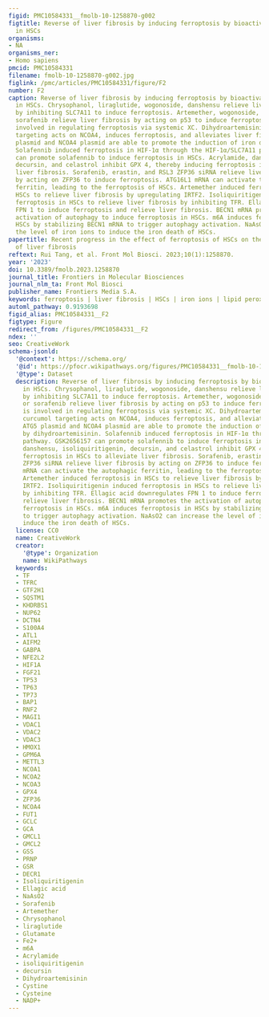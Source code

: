 ```yaml
---
figid: PMC10584331__fmolb-10-1258870-g002
figtitle: Reverse of liver fibrosis by inducing ferroptosis by bioactivated compounds
  in HSCs
organisms:
- NA
organisms_ner:
- Homo sapiens
pmcid: PMC10584331
filename: fmolb-10-1258870-g002.jpg
figlink: /pmc/articles/PMC10584331/figure/F2
number: F2
caption: Reverse of liver fibrosis by inducing ferroptosis by bioactivated compounds
  in HSCs. Chrysophanol, liraglutide, wogonoside, danshensu relieve liver fibrosis
  by inhibiting SLC7A11 to induce ferroptosis. Artemether, wogonoside, erastin, or
  sorafenib relieve liver fibrosis by acting on p53 to induce ferroptosis, which is
  involved in regulating ferroptosis via systemic XC. Dihydroartemisinin and curcumol
  targeting acts on NCOA4, induces ferroptosis, and alleviates liver fibrosis. ATG5
  plasmid and NCOA4 plasmid are able to promote the induction of iron death by dihydroartemisinin.
  Solafennib induced ferroptosis in HIF-1α through the HIF-1α/SLC7A11 pathway. GSK2656157
  can promote solafennib to induce ferroptosis in HSCs. Acrylamide, danshensu, isoliquiritigenin,
  decursin, and celastrol inhibit GPX 4, thereby inducing ferroptosis in HSCs to alleviate
  liver fibrosis. Sorafenib, erastin, and RSL3 ZFP36 siRNA relieve liver fibrosis
  by acting on ZFP36 to induce ferroptosis. ATG16L1 mRNA can activate the autophagic
  ferritin, leading to the ferroptosis of HSCs. Artemether induced ferroptosis in
  HSCs to relieve liver fibrosis by upregulating IRTF2. Isoliquiritigenin induced
  ferroptosis in HSCs to relieve liver fibrosis by inhibiting TFR. Ellagic acid downregulates
  FPN 1 to induce ferroptosis and relieve liver fibrosis. BECN1 mRNA promotes the
  activation of autophagy to induce ferroptosis in HSCs. m6A induces ferroptosis in
  HSCs by stabilizing BECN1 mRNA to trigger autophagy activation. NaAsO2 can increase
  the level of iron ions to induce the iron death of HSCs.
papertitle: Recent progress in the effect of ferroptosis of HSCs on the development
  of liver fibrosis
reftext: Rui Tang, et al. Front Mol Biosci. 2023;10(1):1258870.
year: '2023'
doi: 10.3389/fmolb.2023.1258870
journal_title: Frontiers in Molecular Biosciences
journal_nlm_ta: Front Mol Biosci
publisher_name: Frontiers Media S.A.
keywords: ferroptosis | liver fibrosis | HSCs | iron ions | lipid peroxidation
automl_pathway: 0.9193698
figid_alias: PMC10584331__F2
figtype: Figure
redirect_from: /figures/PMC10584331__F2
ndex: ''
seo: CreativeWork
schema-jsonld:
  '@context': https://schema.org/
  '@id': https://pfocr.wikipathways.org/figures/PMC10584331__fmolb-10-1258870-g002.html
  '@type': Dataset
  description: Reverse of liver fibrosis by inducing ferroptosis by bioactivated compounds
    in HSCs. Chrysophanol, liraglutide, wogonoside, danshensu relieve liver fibrosis
    by inhibiting SLC7A11 to induce ferroptosis. Artemether, wogonoside, erastin,
    or sorafenib relieve liver fibrosis by acting on p53 to induce ferroptosis, which
    is involved in regulating ferroptosis via systemic XC. Dihydroartemisinin and
    curcumol targeting acts on NCOA4, induces ferroptosis, and alleviates liver fibrosis.
    ATG5 plasmid and NCOA4 plasmid are able to promote the induction of iron death
    by dihydroartemisinin. Solafennib induced ferroptosis in HIF-1α through the HIF-1α/SLC7A11
    pathway. GSK2656157 can promote solafennib to induce ferroptosis in HSCs. Acrylamide,
    danshensu, isoliquiritigenin, decursin, and celastrol inhibit GPX 4, thereby inducing
    ferroptosis in HSCs to alleviate liver fibrosis. Sorafenib, erastin, and RSL3
    ZFP36 siRNA relieve liver fibrosis by acting on ZFP36 to induce ferroptosis. ATG16L1
    mRNA can activate the autophagic ferritin, leading to the ferroptosis of HSCs.
    Artemether induced ferroptosis in HSCs to relieve liver fibrosis by upregulating
    IRTF2. Isoliquiritigenin induced ferroptosis in HSCs to relieve liver fibrosis
    by inhibiting TFR. Ellagic acid downregulates FPN 1 to induce ferroptosis and
    relieve liver fibrosis. BECN1 mRNA promotes the activation of autophagy to induce
    ferroptosis in HSCs. m6A induces ferroptosis in HSCs by stabilizing BECN1 mRNA
    to trigger autophagy activation. NaAsO2 can increase the level of iron ions to
    induce the iron death of HSCs.
  license: CC0
  name: CreativeWork
  creator:
    '@type': Organization
    name: WikiPathways
  keywords:
  - TF
  - TFRC
  - GTF2H1
  - SQSTM1
  - KHDRBS1
  - NUP62
  - DCTN4
  - S100A4
  - ATL1
  - AIFM2
  - GABPA
  - NFE2L2
  - HIF1A
  - FGF21
  - TP53
  - TP63
  - TP73
  - BAP1
  - RNF2
  - MAGI1
  - VDAC1
  - VDAC2
  - VDAC3
  - HMOX1
  - GPM6A
  - METTL3
  - NCOA1
  - NCOA2
  - NCOA3
  - GPX4
  - ZFP36
  - NCOA4
  - FUT1
  - GCLC
  - GCA
  - GMCL1
  - GMCL2
  - GSS
  - PRNP
  - GSR
  - DECR1
  - Isoliquiritigenin
  - Ellagic acid
  - NaAsO2
  - Sorafenib
  - Artemether
  - Chrysophanol
  - liraglutide
  - Glutamate
  - Fe2+
  - m6A
  - Acrylamide
  - isoliquiritigenin
  - decursin
  - Dihydroartemisinin
  - Cystine
  - Cysteine
  - NADP+
---
```

